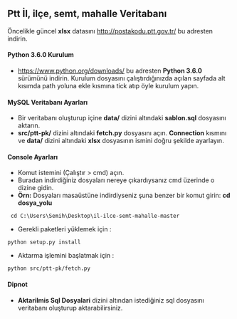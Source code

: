 ## Ptt İl, ilçe, semt, mahalle Veritabanı

Öncelikle güncel <b>xlsx</b> datasını http://postakodu.ptt.gov.tr/ bu adresten indirin.

#### Python 3.6.0 Kurulum
- https://www.python.org/downloads/ bu adresten <b>Python 3.6.0</b> sürümünü indirin. Kurulum dosyasını çalıştırdığınızda açılan sayfada alt kısımda path yoluna ekle kısmına tick atıp öyle kurulum yapın.
 
 
#### MySQL Veritabanı Ayarları
- Bir veritabanı oluşturup içine <b>data/</b> dizini altındaki <b>sablon.sql</b> dosyasını aktarın.
- <b>src/ptt-pk/</b> dizini altındaki <b>fetch.py</b> dosyasını açın. <b>Connection</b> kısmını ve <b>data/</b> dizini altındaki <b>xlsx</b> dosyasının ismini doğru şekilde ayarlayın.
 
#### Console Ayarları
- Komut istemini (Çalıştır > cmd) açın.
- Buradan indirdiğiniz dosyaları nereye çıkardıysanız cmd üzerinde o dizine gidin. 
- <b>Örn:</b> Dosyaları masaüstüne indirdiyseniz şuna benzer bir komut girin: <b>cd dosya_yolu</b>

```
 cd C:\Users\Semih\Desktop\il-ilce-semt-mahalle-master
```

- Gerekli paketleri yüklemek için : 

```
python setup.py install
```

- Aktarma işlemini başlatmak için : 

```
python src/ptt-pk/fetch.py
```

#### Dipnot

- <b>Aktarilmis Sql Dosyalari</b> dizini altından istediğiniz sql dosyasını veritabanı oluşturup aktarabilirsiniz.
